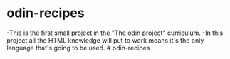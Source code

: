 # odin-recipes
-This is the first small project in the "The odin project" curriculum.
-In this project all the HTML knowledge will put to work means it's the only language that's going to be used. # odin-recipes
